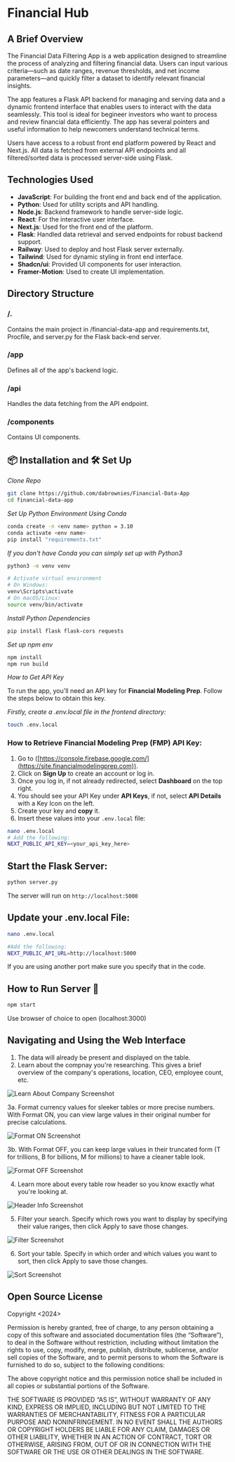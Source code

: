 # **Financial Hub**

## A Brief Overview

The Financial Data Filtering App is a web application designed to streamline the process of analyzing and filtering financial data. Users can input various criteria—such as date ranges, revenue thresholds, and net income parameters—and quickly filter a dataset to identify relevant financial insights.

The app features a Flask API backend for managing and serving data and a dynamic frontend interface that enables users to interact with the data seamlessly. This tool is ideal for begineer investors who want to process and review financial data efficiently. The app has several pointers and useful information to help newcomers understand technical terms.

Users have access to a robust front end platform powered by React and Next.js.
All data is fetched from external API endpoints and all filtered/sorted data is processed server-side using Flask.

## Technologies Used
- **JavaScript**: For building the front end and back end of the application.
- **Python**: Used for utility scripts and API handling.
- **Node.js**: Backend framework to handle server-side logic.
- **React**: For the interactive user interface.
- **Next.js**: Used for the front end of the platform.
- **Flask**: Handled data retrieval and served endpoints for robust backend support.
- **Railway**: Used to deploy and host Flask server externally.
- **Tailwind**: Used for dynamic styling in front end interface.
- **Shadcn/ui**: Provided UI components for user interaction.
- **Framer-Motion**: Used to create UI implementation.


## Directory Structure
### /.
Contains the main project in /financial-data-app and requirements.txt, Procfile, and server.py
for the Flask back-end server.
### /app
Defines all of the app's backend logic.
### /api
Handles the data fetching from the API endpoint.
### /components
Contains UI components.



## 📦 Installation and 🛠 Set Up
*Clone Repo*
```bash
git clone https://github.com/dabrownies/Financial-Data-App
cd financial-data-app
```

*Set Up Python Environment Using Conda*
```bash 
conda create -n <env name> python = 3.10
conda activate <env name> 
pip install "requirements.txt"
```

*If you don't have Conda you can simply set up with Python3*
```bash
python3 -m venv venv

# Activate virtual environment
# On Windows:
venv\Scripts\activate
# On macOS/Linux:
source venv/bin/activate
```

*Install Python Dependencies*
```bash 
pip install flask flask-cors requests
```



*Set up npm env*
```bash
npm install
npm run build
```

*How to Get API Key*

To run the app, you'll need an API key for **Financial Modeling Prep**. Follow the steps below to obtain this key.

*Firstly, create a .env.local file in the frontend directory:*
```bash
touch .env.local
```

### How to Retrieve Financial Modeling Prep (FMP) API Key:

1. Go to ([https://console.firebase.google.com/](https://site.financialmodelingprep.com)).
2. Click on **Sign Up** to create an account or log in.
3. Once you log in, if not already redirected, select **Dashboard** on the top right.
4. You should see your API Key under **API Keys**, if not, select **API Details** with a Key Icon on the left.
5. Create your key and **copy** it.
6. Insert these values into your `.env.local` file:
```bash
nano .env.local
# Add the following:
NEXT_PUBLIC_API_KEY=<your_api_key_here>
```

## Start the Flask Server:
```bash
python server.py
```
The server will run on ```http://localhost:5000```


## Update your .env.local File:
```bash
nano .env.local

#Add the following:
NEXT_PUBLIC_API_URL=http://localhost:5000
```
If you are using another port make sure you specify that in the code.


## How to Run Server 🚀
```bash
npm start
```
Use browser of choice to open
(localhost:3000)

## Navigating and Using the Web Interface

   1. The data will already be present and displayed on the table.
   2. Learn about the compnay you're researching. This gives a brief overview of the company's operations, location, CEO, employee count, etc.

   ![Learn About Company Screenshot](./public/images/LearnAboutCompany.png)

   3a. Format currency values for sleeker tables or more precise numbers. With Format ON, you can view large values in their original number for precise calculations.

   ![Format ON Screenshot](./public/images/FormatOn.png)

   3b. With Format OFF, you can keep large values in their truncated form (T for trillions, B for billions, M for millions) to have a cleaner table look.

   ![Format OFF Screenshot](./public/images/FormatOFF.png)

   4. Learn more about every table row header so you know exactly what you're looking at.

   ![Header Info Screenshot](./public/images/HeaderInfo.png)

   5. Filter your search. Specify which rows you want to display by specifying their value ranges, then click Apply to save those changes.

   ![Filter Screenshot](./public/images/Filter.png)

   6. Sort your table. Specify in which order and which values you want to sort, then click Apply to save those changes.

   ![Sort Screenshot](./public/images/Sort.png)


## Open Source License


Copyright <2024> <Adam Sadov>

Permission is hereby granted, free of charge, to any person obtaining a copy of this software and associated documentation files (the “Software”), to deal in the Software without restriction, including without limitation the rights to use, copy, modify, merge, publish, distribute, sublicense, and/or sell copies of the Software, and to permit persons to whom the Software is furnished to do so, subject to the following conditions:

The above copyright notice and this permission notice shall be included in all copies or substantial portions of the Software.

THE SOFTWARE IS PROVIDED “AS IS”, WITHOUT WARRANTY OF ANY KIND, EXPRESS OR IMPLIED, INCLUDING BUT NOT LIMITED TO THE WARRANTIES OF MERCHANTABILITY, FITNESS FOR A PARTICULAR PURPOSE AND NONINFRINGEMENT. IN NO EVENT SHALL THE AUTHORS OR COPYRIGHT HOLDERS BE LIABLE FOR ANY CLAIM, DAMAGES OR OTHER LIABILITY, WHETHER IN AN ACTION OF CONTRACT, TORT OR OTHERWISE, ARISING FROM, OUT OF OR IN CONNECTION WITH THE SOFTWARE OR THE USE OR OTHER DEALINGS IN THE SOFTWARE.
